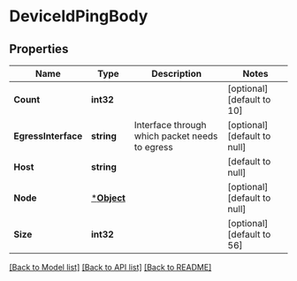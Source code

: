 # DeviceIdPingBody

## Properties
Name | Type | Description | Notes
------------ | ------------- | ------------- | -------------
**Count** | **int32** |  | [optional] [default to 10]
**EgressInterface** | **string** | Interface through which packet needs to egress | [optional] [default to null]
**Host** | **string** |  | [default to null]
**Node** | [***Object**](.md) |  | [optional] [default to null]
**Size** | **int32** |  | [optional] [default to 56]

[[Back to Model list]](../README.md#documentation-for-models) [[Back to API list]](../README.md#documentation-for-api-endpoints) [[Back to README]](../README.md)

